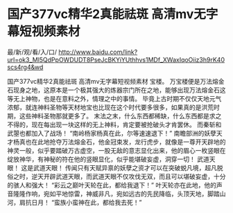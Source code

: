 # 国产377vc精华2真能祛斑 高清mv无字幕短视频素材

最/新/观/看/入/口/ http://www.baidu.com/link?url=ok3_Ml5QdPpOWDUDT8PseJcBKYiYUthhvs1MDf_XWaxIqoOiiz3h9rK40scs4rg4&wd

国产377vc精华2真能祛斑 高清mv无字幕短视频素材
 宝楼。
    万宝楼便是万法熔金石现身之地，这原本是一个极其强大的炼器宗门所在之地，能够出现万法熔金石这等无上神物，也是在意料之外，情理之中的事情。
    毕竟上古时期不仅仅天地元气浓郁，就连神料圣物等天材地宝也比现在这个时代要多很多，如果真的是洪荒时期，这些神料圣物那就更多了。
    末法之末，什么东西都稀缺，什么东西都是求之不得的，现在每出现一块这样的无上神料，肯定要被抢破头才肯罢休。
    而秦斩和武曌也都加入了战场！
    “南岭杨家杨真在此，尔等速速退下！”
    南瞻部洲的妖孽天才杨真也在此地抢夺万法熔金石，他金冠束发，龙行虎步，就像是一尊开天辟地的神灵一般，似乎要踏破万古虚空，一股无敌的意志显化出来，他的眉心一枚竖眼在绽放神华，有神秘的符在他的竖眼显化，似乎能堪破妄虚，洞穿一切！
    武道天眼！
    这是武道天眼！
    传闻只有天赋异禀的妖孽之资才可以在突破蜕凡境，超凡脱俗之时，逆天开辟武道天眼，而武道天眼不仅攻伐无双，而且可以堪破妄虚，十分的骇人和强大！
    “彩云之巅叶天轮在此，都给我退下！”
    叶天轮亦在此地，他的声音隆隆作响，宛如平地惊雷，神威非凡，宛如远古的先民降临，头顶天地，脚踏山河，肩抗日月！
    “蛮族小蛮神在此，都给我去死！”

